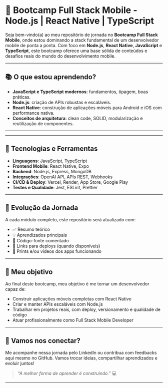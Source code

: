 # 🚀 Bootcamp Full Stack Mobile - Node.js | React Native | TypeScript

Seja bem-vindo(a) ao meu repositório de jornada no **Bootcamp Full Stack Mobile**, onde estou dominando a stack fundamental de um desenvolvedor mobile de ponta a ponta. Com foco em **Node.js**, **React Native**, **JavaScript** e **TypeScript**, este bootcamp oferece uma base sólida de conteúdos e desafios reais do mundo do desenvolvimento mobile.

---

## 📚 O que estou aprendendo?

- **JavaScript e TypeScript modernos**: fundamentos, tipagem, boas práticas.
- **Node.js**: criação de APIs robustas e escaláveis.
- **React Native**: construção de aplicações móveis para Android e iOS com performance nativa.
- **Conceitos de arquitetura**: clean code, SOLID, modularização e reutilização de componentes.
<!-- - **Deploys reais**: publicação de apps em lojas (App Store e Google Play) e APIs em ambiente de produção. -->

---
<!-- 
## 🧠 Por que esse bootcamp é diferente?

- 🎮 **Simulador de Mario Kart** com física realista
- 🤖 **Clone do ChatGPT** com integração de IA
- ⚽ **API da Champions League** para dados de futebol em tempo real
- 🔥 10 projetos práticos e desafiadores
- ☁️ Deploy real e publicação em **lojas oficiais**
- 🛠️ Hands-on com ferramentas do mercado: Expo, Express.js, Axios, ESLint, entre outras.

---

## 💼 Projetos desenvolvidos

| Projeto                 | Tecnologias                       | Descrição                                                                       |
| ----------------------- | --------------------------------- | ------------------------------------------------------------------------------- |
| 🏁 Mario Kart Sim       | React Native, Canvas, JS          | Um jogo com motor de física e colisão inspirado em Mario Kart.                  |
| 💬 Clone do ChatGPT     | React Native, Node.js, OpenAI API | Chat com IA para simular interações humanas.                                    |
| 🏆 Champions League API | Node.js, Express, MongoDB         | API para acessar dados ao vivo e históricos da maior liga de futebol da Europa. |
| 📱 App de Finanças      | React Native, TypeScript          | Controle financeiro com autenticação e sincronização em nuvem.                  |
| 📅 To-Do App            | React Native, SQLite              | Lista de tarefas offline-first com sincronização.                               |
| 🛒 E-commerce Mobile    | React Native, Node.js, Stripe     | App completo de vendas, com carrinho e pagamento.                               |
| ...                     | ...                               | E outros projetos incríveis estão por vir!                                      | -->

---

## 🧩 Tecnologias e Ferramentas

- **Linguagens**: JavaScript, TypeScript
- **Frontend Mobile**: React Native, Expo
- **Backend**: Node.js, Express, MongoDB
- **Integrações**: OpenAI API, APIs REST, Webhooks
- **CI/CD & Deploy**: Vercel, Render, App Store, Google Play
- **Testes e Qualidade**: Jest, ESLint, Prettier

---

## 🌱 Evolução da Jornada

A cada módulo completo, este repositório será atualizado com:

- ✅ Resumo teórico
- 💡 Aprendizados principais
- 🔧 Código-fonte comentado
- 🔗 Links para deploys (quando disponíveis)
- 📲 Prints e/ou vídeos dos apps funcionando

---

## 🎯 Meu objetivo

Ao final deste bootcamp, meu objetivo é me tornar um desenvolvedor capaz de:

- Construir aplicações móveis completas com React Native
- Criar e manter APIs escaláveis com Node.js
- Trabalhar em projetos reais, com deploy, versionamento e qualidade de código
- Atuar profissionalmente como Full Stack Mobile Developer

---

## 📌 Vamos nos conectar?

Me acompanhe nessa jornada pelo LinkedIn ou contribua com feedbacks aqui mesmo no GitHub. Vamos trocar ideias, compartilhar aprendizados e evoluir juntos!

> _“A melhor forma de aprender é construindo.”_ 💻

---
